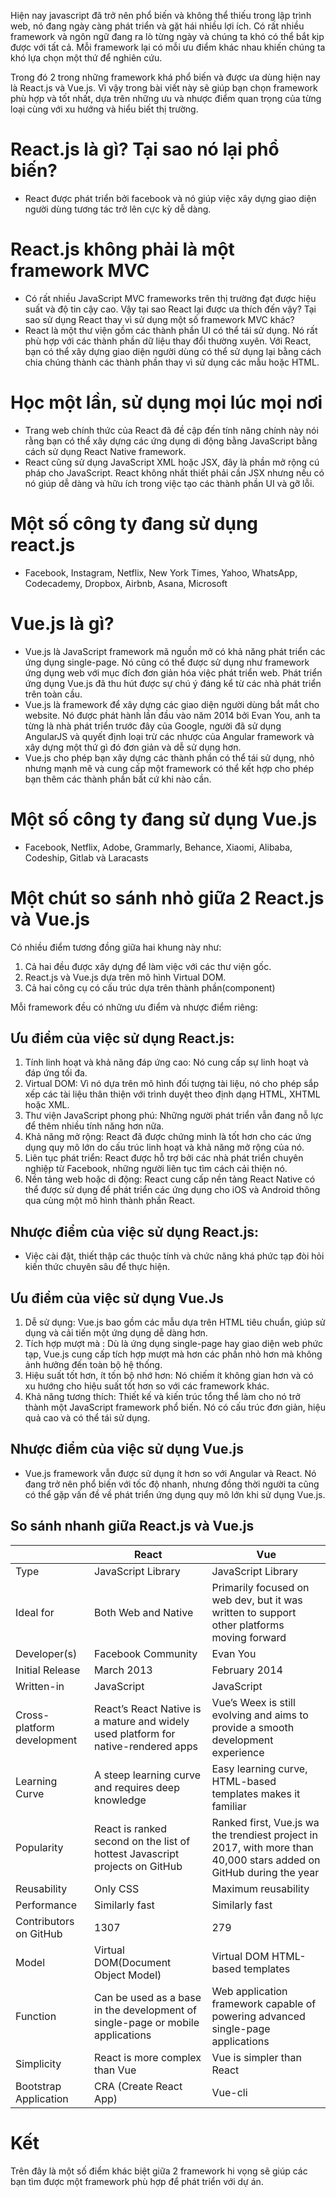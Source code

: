 Hiện nay javascript đã trở nên phổ biến và không thể thiếu trong lập trình web, nó đang ngày càng phát triển và gặt hái nhiều lợi ích. Có rất nhiều framework và ngôn ngữ đang ra lò từng ngày và chúng ta khó có thể bắt kịp được với tất cả. Mỗi framework lại có mỗi ưu điểm khác nhau khiến chúng ta khó lựa chọn một thứ để nghiên cứu.


Trong đó 2 trong những framework khá phổ biến và được ưa dùng hiện nay là React.js và Vue.js. Vì vậy trong bài viết này sẽ giúp bạn chọn framework phù hợp và tốt nhất, dựa trên những ưu và nhược điểm quan trọng của từng loại cùng với xu hướng và hiểu biết thị trường.

# React.js là gì? Tại sao nó lại phổ biến?
- React được phát triển bởi facebook và nó giúp việc xây dựng giao diện người dùng tương tác trở lên cực kỳ dễ dàng.
# React.js không phải là một framework MVC
- Có rất nhiều JavaScript MVC frameworks trên thị trường đạt được hiệu suất và độ tin cậy cao. Vậy tại sao React lại được ưa thích đến vậy? Tại sao sử dụng React thay vì sử dụng một số framework MVC khác?
- React là một thư viện gồm các thành phần UI có thể tái sử dụng. Nó rất phù hợp với các thành phần dữ liệu thay đổi thường xuyên. Với React, bạn có thể xây dựng giao diện người dùng có thể sử dụng lại bằng cách chia chúng thành các thành phần thay vì sử dụng các mẫu hoặc HTML.
# Học một lần, sử dụng mọi lúc mọi nơi
- Trang web chính thức của React đã đề cập đến tính năng chính này nói rằng bạn có thể xây dựng các ứng dụng di động bằng JavaScript bằng cách sử dụng  React Native framework.
- React cũng sử dụng JavaScript XML hoặc JSX, đây là phần mở rộng cú pháp cho JavaScript. React không nhất thiết phải cần JSX nhưng nếu có nó giúp dễ dàng và hữu ích trong việc tạo các thành phần UI và gỡ lỗi.
# Một số công ty đang sử dụng react.js
- Facebook, Instagram, Netflix, New York Times, Yahoo, WhatsApp, Codecademy, Dropbox, Airbnb, Asana, Microsoft
# Vue.js là gì? 
- Vue.js là JavaScript framework mã nguồn mở có khả năng phát triển các ứng dụng single-page. Nó cũng có thể được sử dụng như framework ứng dụng web với mục đích đơn giản hóa việc phát triển web. Phát triển ứng dụng Vue.js đã thu hút được sự chú ý đáng kể từ các nhà phát triển trên toàn cầu.
- Vue.js là framework để xây dựng các giao diện người dùng bắt mắt cho website. Nó được phát hành lần đầu vào năm 2014 bởi Evan You, anh ta từng là nhà phát triển trước đây của Google, người đã sử dụng AngularJS và quyết định loại trừ các nhược của Angular framework và xây dựng một thứ gì đó đơn giản và dễ sử dụng hơn.
- Vue.js cho phép bạn xây dựng các thành phần có thể tái sử dụng, nhỏ nhưng mạnh mẽ và cung cấp một framework có thể kết hợp cho phép bạn thêm các thành phần bất cứ khi nào cần.

# Một số công ty đang sử dụng Vue.js
- Facebook, Netflix, Adobe, Grammarly, Behance, Xiaomi, Alibaba, Codeship, Gitlab và Laracasts

# Một chút so sánh nhỏ giữa 2 React.js và Vue.js
Có nhiều điểm tương đồng giữa hai khung này như:
1. Cả hai đều được xây dựng để làm việc với các thư viện gốc.
2. React.js và Vue.js dựa trên mô hình Virtual DOM.
3. Cả hai công cụ có cấu trúc dựa trên thành phần(component)

Mỗi framework đều có những ưu điểm và nhược điểm riêng:

## Ưu điểm của việc sử dụng React.js:
1. Tính linh hoạt và khả năng đáp ứng cao: Nó cung cấp sự linh hoạt và đáp ứng tối đa.
2. Virtual DOM: Vì nó dựa trên mô hình đối tượng tài liệu, nó cho phép sắp xếp các tài liệu thân thiện với trình duyệt theo định dạng HTML, XHTML hoặc XML.
3. Thư viện JavaScript phong phú: Những người phát triển vẫn đang nỗ lực để thêm nhiều tính năng hơn nữa.
4. Khả năng mở rộng: React đã được chứng minh là tốt hơn cho các ứng dụng quy mô lớn do cấu trúc linh hoạt và khả năng mở rộng của nó.
5. Liên tục phát triển:  React được hỗ trợ bởi các nhà phát triển chuyên nghiệp từ Facebook, những người liên tục tìm cách cải thiện nó. 
6. Nền tảng web hoặc di động:  React cung cấp nền tảng React Native có thể được sử dụng để phát triển các ứng dụng cho iOS và Android thông qua cùng một mô hình thành phần React.


## Nhược điểm của việc sử dụng React.js:
- Việc cài đặt, thiết thập các thuộc tính và chức năng khá phức tạp đòi hỏi kiến thức chuyên sâu để thực hiện.

## Ưu điểm của việc sử dụng Vue.Js
1. Dễ sử dụng: Vue.js bao gồm các mẫu dựa trên HTML tiêu chuẩn, giúp sử dụng và cải tiến một ứng dụng dễ dàng hơn.
2. Tích hợp mượt mà : Dù là ứng dụng single-page hay giao diện web phức tạp, Vue.js cung cấp tích hợp mượt mà hơn các phần nhỏ hơn mà không ảnh hưởng đến toàn bộ hệ thống.
3. Hiệu suất tốt hơn, ít tốn bộ nhớ hơn: Nó chiếm ít không gian hơn và có xu hướng cho hiệu suất tốt hơn so với các framework khác.
4. Khả năng tương thích: Thiết kế và kiến trúc tổng thể làm cho nó trở thành một JavaScript framework phổ biến. Nó có cấu trúc đơn giản, hiệu quả cao và có thể tái sử dụng.

## Nhược điểm của việc sử dụng Vue.js
- Vue.js framework vẫn được sử dụng ít hơn so với Angular và React. Nó đang trở nên phổ biến với tốc độ nhanh, nhưng đồng thời người ta cũng có thể gặp vấn đề về phát triển ứng dụng quy mô lớn khi sử dụng Vue.js.

## So sánh nhanh giữa React.js và Vue.js


|  | React |Vue |
| -------- | -------- | -------- |
| Type     | JavaScript Library     | JavaScript Library     |
| Ideal for | Both Web and Native | Primarily focused on web dev, but it was written to support other platforms moving forward | 
| Developer(s) | Facebook Community | Evan You |
| Initial Release | March 2013 | February 2014 |
| Written-in | JavaScript | JavaScript | 
| Cross-platform development | React’s React Native is a mature and widely used platform for native-rendered apps | Vue’s Weex is still evolving and aims to provide a smooth development experience |
| Learning Curve | A steep learning curve and requires deep knowledge | Easy learning curve, HTML-based templates makes it familiar |
| Popularity | React is ranked second on the list of hottest Javascript projects on GitHub | Ranked first, Vue.js wa the trendiest project in 2017, with more than 40,000 stars added on GitHub during the year |
| Reusability | Only CSS | Maximum reusability |
| Performance | Similarly fast | Similarly fast |  
| Contributors on GitHub | 1307 | 279 |
| Model | Virtual DOM(Document Object Model) | Virtual DOM HTML-based templates |
| Function | Can be used as a base in the development of single-page or mobile applications | Web application framework capable of powering advanced single-page applications |
| Simplicity | React is more complex than Vue | Vue is simpler than React |
| Bootstrap Application | CRA (Create React App) | Vue-cli |

# Kết
Trên đây là một số điểm khác biệt giữa 2 framework hi vọng sẽ giúp các bạn tìm được một framework phù hợp để phát triển với dự án.